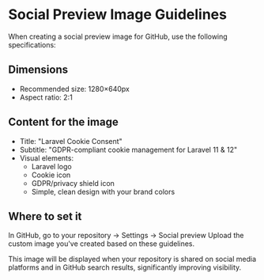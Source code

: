 # Social Preview Image Guidelines

When creating a social preview image for GitHub, use the following specifications:

## Dimensions
- Recommended size: 1280×640px
- Aspect ratio: 2:1

## Content for the image
- Title: "Laravel Cookie Consent"
- Subtitle: "GDPR-compliant cookie management for Laravel 11 & 12"
- Visual elements:
  - Laravel logo
  - Cookie icon
  - GDPR/privacy shield icon
  - Simple, clean design with your brand colors

## Where to set it
In GitHub, go to your repository → Settings → Social preview
Upload the custom image you've created based on these guidelines.

This image will be displayed when your repository is shared on social media platforms and in GitHub search results, significantly improving visibility.
